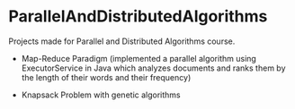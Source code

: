 # ParallelAndDistributedAlgorithms
Projects made for Parallel and Distributed Algorithms course.

- Map-Reduce Paradigm (implemented a parallel algorithm using 
ExecutorService in Java which analyzes documents and ranks them
by the length of their words and their frequency)

- Knapsack Problem with genetic algorithms

